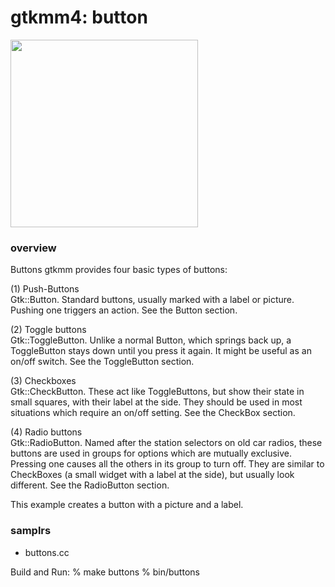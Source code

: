 gtkmm4: button
===============

<image src="https://raw.githubusercontent.com/ohwada/MAC_cpp_Samples/master/gtkmm4/screenshots/button.png" width="300" /> 

### overview
Buttons
gtkmm provides four basic types of buttons:

(1) Push-Buttons  
Gtk::Button. Standard buttons, usually marked with a label or picture. Pushing one triggers an action. See the Button section.

(2) Toggle buttons  
Gtk::ToggleButton. Unlike a normal Button, which springs back up, a ToggleButton stays down until you press it again. It might be useful as an on/off switch. See the ToggleButton section.

(3) Checkboxes  
Gtk::CheckButton. These act like ToggleButtons, but show their state in small squares, with their label at the side. They should be used in most situations which require an on/off setting. See the CheckBox section.

(4) Radio buttons  
Gtk::RadioButton. Named after the station selectors on old car radios, these buttons are used in groups for options which are mutually exclusive. Pressing one causes all the others in its group to turn off. They are similar to CheckBoxes (a small widget with a label at the side), but usually look different. See the RadioButton section.

This example creates a button with a picture and a label.

### samplrs
- buttons.cc

Build and Run:
% make buttons
% bin/buttons

